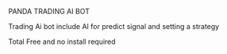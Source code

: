 PANDA TRADING AI BOT

Trading Ai bot include AI for predict signal and setting a strategy


Total Free and no install required
